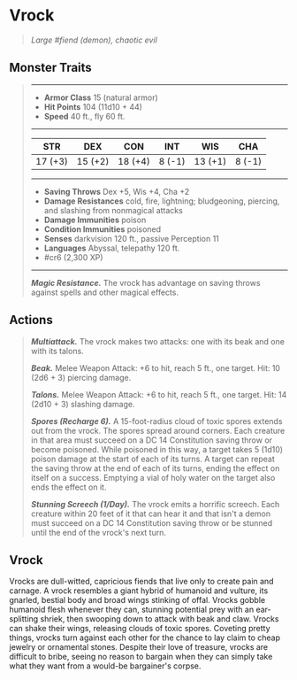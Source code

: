 # Vrock
>*Large #fiend (demon), chaotic evil*
## Monster Traits
>___
>- **Armor Class** 15 (natural armor)
>- **Hit Points** 104 (11d10 + 44)
>- **Speed** 40 ft., fly 60 ft.
>___
>|STR|DEX|CON|INT|WIS|CHA|
>|:---:|:---:|:---:|:---:|:---:|:---:|
>|17 (+3)|15 (+2)|18 (+4)|8 (-1)|13 (+1)|8 (-1)|
>___
>- **Saving Throws** Dex +5, Wis +4, Cha +2
>- **Damage Resistances** cold, fire, lightning; bludgeoning, piercing, and slashing from nonmagical attacks
>- **Damage Immunities** poison
>- **Condition Immunities** poisoned
>- **Senses** darkvision 120 ft., passive Perception 11
>- **Languages** Abyssal, telepathy 120 ft.
>- #cr6 (2,300 XP)
>___
>***Magic Resistance.*** The vrock has advantage on saving throws against spells and other magical effects.  
>
## Actions
>***Multiattack.*** The vrock makes two attacks: one with its beak and one with its talons.  
>
>***Beak.*** Melee Weapon Attack: +6 to hit, reach 5 ft., one target. Hit: 10 (2d6 + 3) piercing damage.  
>
>***Talons.*** Melee Weapon Attack: +6 to hit, reach 5 ft., one target. Hit: 14 (2d10 + 3) slashing damage.  
>
>***Spores (Recharge 6).*** A 15-foot-radius cloud of toxic spores extends out from the vrock. The spores spread around corners. Each creature in that area must succeed on a DC 14 Constitution saving throw or become poisoned. While poisoned in this way, a target takes 5 (1d10) poison damage at the start of each of its turns. A target can repeat the saving throw at the end of each of its turns, ending the effect on itself on a success. Emptying a vial of holy water on the target also ends the effect on it.  
>
>***Stunning Screech (1/Day).*** The vrock emits a horrific screech. Each creature within 20 feet of it that can hear it and that isn't a demon must succeed on a DC 14 Constitution saving throw or be stunned until the end of the vrock's next turn.
## Vrock
Vrocks are dull-witted, capricious fiends that live only to create pain and carnage. A vrock resembles a giant hybrid of humanoid and vulture, its gnarled, bestial body and broad wings stinking of offal.
Vrocks gobble humanoid flesh whenever they can, stunning potential prey with an ear-splitting shriek, then swooping down to attack with beak and claw. Vrocks can shake their wings, releasing clouds of toxic spores.
Coveting pretty things, vrocks turn against each other for the chance to lay claim to cheap jewelry or ornamental stones. Despite their love of treasure, vrocks are difficult to bribe, seeing no reason to bargain when they can simply take what they want from a would-be bargainer's corpse.